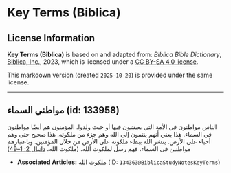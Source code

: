 # Key Terms (Biblica)

## License Information

**Key Terms (Biblica)** is based on and adapted from: _Biblica Bible Dictionary_, [Biblica, Inc.](https://www.biblica.com/), 2023, which is licensed under a [CC BY-SA 4.0 license](https://creativecommons.org/licenses/by-sa/4.0/legalcode.en).

This markdown version (created `2025-10-20`) is provided under the same license.



--------------------------------

## مواطني السماء (id: 133958)

الناس مواطنون في الأمة التي يعيشون فيها أو حيث ولدوا. المؤمنون هم أيضًا مواطنون في السماء. هذا يعني أنهم ينتمون إلى الله وهم جزء من ملكوته. هذا صحيح حتى وهم أحياء على الأرض. ينشر الله ببطء ملكوته على الأرض من خلال المؤمنين. وباعتبارهم مواطنين في السماء، فهم رسل لملكوت الله. (ملكوت الله، [دانيال 2: 1–49](https://ref.ly/Dan2:1-Dan2:49))

* **Associated Articles:** ملكوت الله (ID: `134363@BiblicaStudyNotesKeyTerms`)

